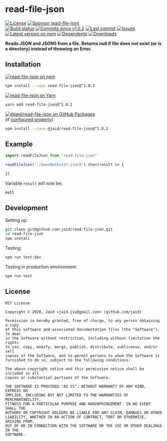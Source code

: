 # read-file-json


<a href="https://raw.githubusercontent.com/jaid/read-file-json/master/license.txt"><img src="https://img.shields.io/github/license/jaid/read-file-json?style=flat-square" alt="License"/></a> <a href="https://github.com/sponsors/jaid"><img src="https://img.shields.io/badge/<3-Sponsor-FF45F1?style=flat-square" alt="Sponsor read-file-json"/></a>  
<a href="https://actions-badge.atrox.dev/jaid/read-file-json/goto"><img src="https://img.shields.io/endpoint.svg?style=flat-square&url=https%3A%2F%2Factions-badge.atrox.dev%2Fjaid%2Fread-file-json%2Fbadge" alt="Build status"/></a> <a href="https://github.com/jaid/read-file-json/commits"><img src="https://img.shields.io/github/commits-since/jaid/read-file-json/v1.0.2?style=flat-square&logo=github" alt="Commits since v1.0.2"/></a> <a href="https://github.com/jaid/read-file-json/commits"><img src="https://img.shields.io/github/last-commit/jaid/read-file-json?style=flat-square&logo=github" alt="Last commit"/></a> <a href="https://github.com/jaid/read-file-json/issues"><img src="https://img.shields.io/github/issues/jaid/read-file-json?style=flat-square&logo=github" alt="Issues"/></a>  
<a href="https://npmjs.com/package/read-file-json"><img src="https://img.shields.io/npm/v/read-file-json?style=flat-square&logo=npm&label=latest%20version" alt="Latest version on npm"/></a> <a href="https://github.com/jaid/read-file-json/network/dependents"><img src="https://img.shields.io/librariesio/dependents/npm/read-file-json?style=flat-square&logo=npm" alt="Dependents"/></a> <a href="https://npmjs.com/package/read-file-json"><img src="https://img.shields.io/npm/dm/read-file-json?style=flat-square&logo=npm" alt="Downloads"/></a>

**Reads JSON and JSON5 from a file. Returns null if file does not exist (or is a directory) instead of throwing an Error.**





## Installation

<a href="https://npmjs.com/package/read-file-json"><img src="https://img.shields.io/badge/npm-read--file--json-C23039?style=flat-square&logo=npm" alt="read-file-json on npm"/></a>

```bash
npm install --save read-file-json@^1.0.2
```

<a href="https://yarnpkg.com/package/read-file-json"><img src="https://img.shields.io/badge/Yarn-read--file--json-2F8CB7?style=flat-square&logo=yarn&logoColor=white" alt="read-file-json on Yarn"/></a>

```bash
yarn add read-file-json@^1.0.2
```

<a href="https://github.com/jaid/read-file-json/packages"><img src="https://img.shields.io/badge/GitHub Packages-@jaid/read--file--json-24282e?style=flat-square&logo=github" alt="@jaid/read-file-json on GitHub Packages"/></a>  
(if [configured properly](https://help.github.com/en/github/managing-packages-with-github-packages/configuring-npm-for-use-with-github-packages))

```bash
npm install --save @jaid/read-file-json@^1.0.2
```



## Example

```javascript
import readFileJson from "read-file-json"

readFileJson("./doesNotExist.json5").then(result => {

})
```

Variable `result` will now be:

```javascript
null
```













## Development



Setting up:
```bash
git clone git@github.com:jaid/read-file-json.git
cd read-file-json
npm install
```
Testing:
```bash
npm run test:dev
```
Testing in production environment:
```bash
npm run test
```


## License
```text
MIT License

Copyright © 2020, Jaid <jaid.jsx@gmail.com> (github.com/jaid)

Permission is hereby granted, free of charge, to any person obtaining a copy
of this software and associated documentation files (the "Software"), to deal
in the Software without restriction, including without limitation the rights
to use, copy, modify, merge, publish, distribute, sublicense, and/or sell
copies of the Software, and to permit persons to whom the Software is
furnished to do so, subject to the following conditions:

The above copyright notice and this permission notice shall be included in all
copies or substantial portions of the Software.

THE SOFTWARE IS PROVIDED "AS IS", WITHOUT WARRANTY OF ANY KIND, EXPRESS OR
IMPLIED, INCLUDING BUT NOT LIMITED TO THE WARRANTIES OF MERCHANTABILITY,
FITNESS FOR A PARTICULAR PURPOSE AND NONINFRINGEMENT. IN NO EVENT SHALL THE
AUTHORS OR COPYRIGHT HOLDERS BE LIABLE FOR ANY CLAIM, DAMAGES OR OTHER
LIABILITY, WHETHER IN AN ACTION OF CONTRACT, TORT OR OTHERWISE, ARISING FROM,
OUT OF OR IN CONNECTION WITH THE SOFTWARE OR THE USE OR OTHER DEALINGS IN THE
SOFTWARE.
```
